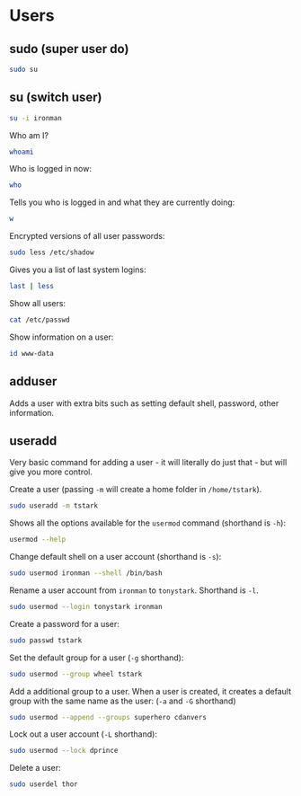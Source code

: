 # Users

## sudo (super user do)

```bash
sudo su
```

## su (switch user)

```bash
su -i ironman
```

Who am I?

```bash
whoami
```

Who is logged in now:

```bash
who
```

Tells you who is logged in and what they are currently doing:

```bash
w
```

Encrypted versions of all user passwords:

```bash
sudo less /etc/shadow
```

Gives you a list of last system logins:

```bash
last | less
```

Show all users:

```bash
cat /etc/passwd
```

Show information on a user:

```bash
id www-data
```

## adduser

Adds a user with extra bits such as setting default shell, password, other information.

## useradd

Very basic command for adding a user - it will literally do just that - but will give you more control.

Create a user (passing `-m` will create a home folder in `/home/tstark`).

```bash
sudo useradd -m tstark
```

Shows all the options available for the `usermod` command (shorthand is `-h`):

```bash
usermod --help
```

Change default shell on a user account (shorthand is `-s`):

```bash
sudo usermod ironman --shell /bin/bash
```

Rename a user account from `ironman` to `tonystark`. Shorthand is `-l`.

```bash
sudo usermod --login tonystark ironman
```

Create a password for a user:

```bash
sudo passwd tstark
```

Set the default group for a user (`-g` shorthand):

```bash
sudo usermod --group wheel tstark
```

Add a additional group to a user. When a user is created, it creates a default group with the same name as the user: (`-a` and `-G` shorthand)

```bash
sudo usermod --append --groups superhero cdanvers
```

Lock out a user account (`-L` shorthand):

```bash
sudo usermod --lock dprince
```

Delete a user:

```bash
sudo userdel thor
```
